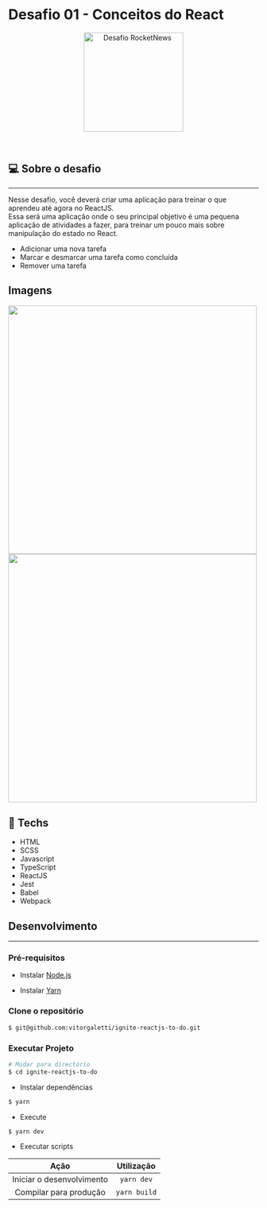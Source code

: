 # Desafio 01 - Conceitos do React

<p align="center"><img alt="Desafio RocketNews" src="https://www.notion.so/image/https%3A%2F%2Fs3-us-west-2.amazonaws.com%2Fsecure.notion-static.com%2Fc2fd7c29-54f4-45c2-95fa-b9fa269109b8%2Freactjs.png?table=block&id=51e4099a-6e2f-4d4b-ae94-f9fe75bb769d&spaceId=08f749ff-d06d-49a8-a488-9846e081b224&width=250&userId=&cache=v2" width="200" /></p>

<br>

## :computer: Sobre o desafio

<hr>

Nesse desafio, você deverá criar uma aplicação para treinar o que aprendeu até agora no ReactJS.
<br>
Essa será uma aplicação onde o seu principal objetivo é uma pequena aplicação de atividades a fazer, para treinar um pouco mais sobre manipulação do estado no React.

- Adicionar uma nova tarefa
- Marcar e desmarcar uma tarefa como concluída
- Remover uma tarefa

## Imagens

<div>
   <img src="./assets/img/image-1.png" width="500" />
   <img src="./assets/img/image-2.png" width="500" />
</div>

## :rocket: Techs

<ul>
  <li> HTML</li>
  <li> SCSS </li>
  <li> Javascript </li>
  <li> TypeScript </li>
  <li> ReactJS </li>
  <li> Jest </li>
  <li> Babel </li>
  <li> Webpack </li>
</ul>

## Desenvolvimento

---

### Pré-requisitos

- Instalar [Node.js](https://nodejs.org)

- Instalar [Yarn](https://yarnpkg.com/)

### Clone o repositório

```bash
$ git@github.com:vitorgaletti/ignite-reactjs-to-do.git
```

### Executar Projeto

```bash
# Mudar para directório
$ cd ignite-reactjs-to-do
```

- Instalar dependências

```bash
$ yarn
```

- Execute

```bash
$ yarn dev
```

- Executar scripts

|           Ação            |  Utilização  |
| :-----------------------: | :----------: |
| Iniciar o desenvolvimento |  `yarn dev`  |
|  Compilar para produção   | `yarn build` |
